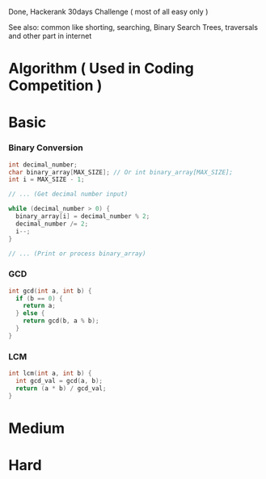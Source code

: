 Done, Hackerank 30days Challenge ( most of all easy only )

See also:
common like shorting, searching, Binary Search Trees, traversals and other part in internet


# Algorithm ( Used in Coding Competition )

# Basic
### Binary Conversion
```c
int decimal_number;
char binary_array[MAX_SIZE]; // Or int binary_array[MAX_SIZE];
int i = MAX_SIZE - 1;

// ... (Get decimal number input)

while (decimal_number > 0) {
  binary_array[i] = decimal_number % 2;
  decimal_number /= 2;
  i--;
}

// ... (Print or process binary_array)
```

### GCD
```c
int gcd(int a, int b) {
  if (b == 0) {
    return a;
  } else {
    return gcd(b, a % b);
  }
}
```

### LCM
```c
int lcm(int a, int b) {
  int gcd_val = gcd(a, b);
  return (a * b) / gcd_val;
}
```
# Medium

# Hard